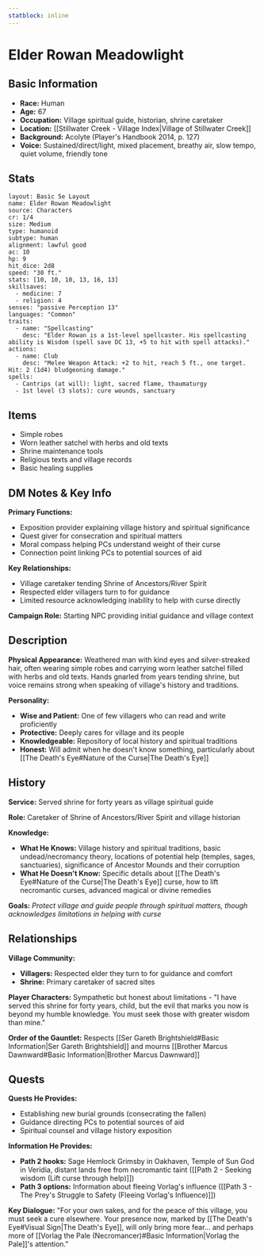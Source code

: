 ```yaml
---
statblock: inline
---
```


# Elder Rowan Meadowlight

## Basic Information
- **Race:** Human
- **Age:** 67
- **Occupation:** Village spiritual guide, historian, shrine caretaker
- **Location:** [[Stillwater Creek - Village Index|Village of Stillwater Creek]]
- **Background:** Acolyte (Player's Handbook 2014, p. 127)
- **Voice:** Sustained/direct/light, mixed placement, breathy air, slow tempo, quiet volume, friendly tone


## Stats
```statblock
layout: Basic 5e Layout
name: Elder Rowan Meadowlight
source: Characters
cr: 1/4
size: Medium
type: humanoid
subtype: human
alignment: lawful good
ac: 10
hp: 9
hit_dice: 2d8
speed: "30 ft."
stats: [10, 10, 10, 13, 16, 13]
skillsaves:
  - medicine: 7
  - religion: 4
senses: "passive Perception 13"
languages: "Common"
traits:
  - name: "Spellcasting"
    desc: "Elder Rowan is a 1st-level spellcaster. His spellcasting ability is Wisdom (spell save DC 13, +5 to hit with spell attacks)."
actions:
  - name: Club
    desc: "Melee Weapon Attack: +2 to hit, reach 5 ft., one target. Hit: 2 (1d4) bludgeoning damage."
spells:
  - Cantrips (at will): light, sacred flame, thaumaturgy
  - 1st level (3 slots): cure wounds, sanctuary
```

## Items
- Simple robes
- Worn leather satchel with herbs and old texts
- Shrine maintenance tools
- Religious texts and village records
- Basic healing supplies
## DM Notes & Key Info
**Primary Functions:**
- Exposition provider explaining village history and spiritual significance
- Quest giver for consecration and spiritual matters
- Moral compass helping PCs understand weight of their curse
- Connection point linking PCs to potential sources of aid

**Key Relationships:**
- Village caretaker tending Shrine of Ancestors/River Spirit
- Respected elder villagers turn to for guidance
- Limited resource acknowledging inability to help with curse directly

**Campaign Role:** Starting NPC providing initial guidance and village context

## Description
**Physical Appearance:**
Weathered man with kind eyes and silver-streaked hair, often wearing simple robes and carrying worn leather satchel filled with herbs and old texts. Hands gnarled from years tending shrine, but voice remains strong when speaking of village's history and traditions.

**Personality:**
- **Wise and Patient:** One of few villagers who can read and write proficiently
- **Protective:** Deeply cares for village and its people
- **Knowledgeable:** Repository of local history and spiritual traditions
- **Honest:** Will admit when he doesn't know something, particularly about [[The Death's Eye#Nature of the Curse|The Death's Eye]]

## History
**Service:** Served shrine for forty years as village spiritual guide

**Role:** Caretaker of Shrine of Ancestors/River Spirit and village historian

**Knowledge:**
- **What He Knows:** Village history and spiritual traditions, basic undead/necromancy theory, locations of potential help (temples, sages, sanctuaries), significance of Ancestor Mounds and their corruption
- **What He Doesn't Know:** Specific details about [[The Death's Eye#Nature of the Curse|The Death's Eye]] curse, how to lift necromantic curses, advanced magical or divine remedies

**Goals:** *Protect village and guide people through spiritual matters, though acknowledges limitations in helping with curse*

## Relationships
**Village Community:**
- **Villagers:** Respected elder they turn to for guidance and comfort
- **Shrine:** Primary caretaker of sacred sites

**Player Characters:** Sympathetic but honest about limitations - "I have served this shrine for forty years, child, but the evil that marks you now is beyond my humble knowledge. You must seek those with greater wisdom than mine."

**Order of the Gauntlet:** Respects [[Ser Gareth Brightshield#Basic Information|Ser Gareth Brightshield]] and mourns [[Brother Marcus Dawnward#Basic Information|Brother Marcus Dawnward]]

## Quests
**Quests He Provides:**
- Establishing new burial grounds (consecrating the fallen)
- Guidance directing PCs to potential sources of aid
- Spiritual counsel and village history exposition

**Information He Provides:**
- **Path 2 hooks:** Sage Hemlock Grimsby in Oakhaven, Temple of Sun God in Veridia, distant lands free from necromantic taint ([[Path 2 - Seeking wisdom (Lift curse through help)]])
- **Path 3 options:** Information about fleeing Vorlag's influence ([[Path 3 - The Prey's Struggle to Safety (Fleeing Vorlag's Influence)]])

**Key Dialogue:** "For your own sakes, and for the peace of this village, you must seek a cure elsewhere. Your presence now, marked by [[The Death's Eye#Visual Sign|The Death's Eye]], will only bring more fear... and perhaps more of [[Vorlag the Pale (Necromancer)#Basic Information|Vorlag the Pale]]'s attention."